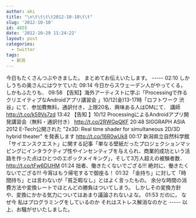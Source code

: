 ```yaml
---
author: aki
title: "\n\t\t\t\t2012-10-10\t\t"
slug: '2012-10-10'
id: 4855
date: '2012-10-29 11:24:22'
layout: post
categories:
  - twitter
tags:
  - 新潟
---
```


今日もたくさんつぶやきました。 まとめてお伝えいたします。 ----- 02:10 しかしうちの奥さんにはウケていた 09:14 今日からスウェーデン人がやってくる，しかもふたりも． 09:58 【告知】海外アーティストに学ぶ「Processingで作るクリエイティブなAndroidアプリ講習会 」10/12(金)13-17時「ロフトワーク 渋谷」にて．参加費無料，通訳付き，上限20名．興味ある人はDMにて． 講師 http://t.co/k59Vs7zd 13:42 【告知 】10/12 ProcessingによるAndroidアプリ開発講習会（無料・通訳付き） http://t.co/2RWGpQKF 20:48 SIGGRAPH ASIA 2012 E-Tech公開された "2x3D: Real time shader for simultaneous 2D/3D hybrid theater" を発表します http://t.co/16R0wUk8 00:17 新潟県立自然科学館「サイエンスクエスト」に関する記事「単なる壁紙だったプロジェクションマッピングにインタラクティブ性やインセンティブを与えられ、商業的成功という活路を作った点はひとつのエポックメイキング」，そして3万人超えの被験者数． http://t.co/tFw6DUHM 01:24 拙者、働きたくないでござる!!! 絶対に、働きたくないでござる!!! 今宵はもう帰宅するで御座る！ 01:32 「金持ち」に対して「時間持ち」とは言わないが「貧乏暇なし」とはよく言ったもの。 余分な時間の消費方法や変換レートでほとんどの勝負はついてしまう。 しかしその変換方針や、変換にかかる気力についてはあまり議論されないよな。 01:53 だのに， なぜ今 私はプログラミングをしているのか それはストレス解消なのかと ----- 以上、お騒がせいたしました。